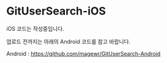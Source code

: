 # GitUserSearch-iOS

iOS 코드는 작성중입니다.

업로드 전까지는 아래의 Android 코드를 참고 바랍니다.

Android : https://github.com/magewr/GitUserSearch-Android
